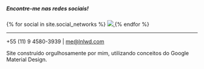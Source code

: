 <footer class="page-footer grey darken-4">
	<div class="container">
		<h5 class="center-align white-text">Encontre-me nas redes sociais!</h5>
		<div class="row">
			<div class="col s12 m4 l4 offset-m4 offset-l4 center-align">
				{% for social in site.social_networks %}
					<a href="{{social.link}}" title="{{social.name}}" target="_blank">
						<img src="{{site.img_folder}}/{{social.img}}">
					</a>
				{% endfor %}
			</div>
		</div>
		<div class="row">
			<div class="col s4 m4 l4 offset-s4 offset-m4 offset-l4 center-align white-text">
				<hr/>
			</div>
		</div>
		<div class="row">
			<div class="col s6 offset-s3 center-align white-text">
				<p>+55 (11) 9 4580-3939 | <a href="mailto:me@lnlwd.com">me@lnlwd.com</a></p>
			</div>
		</div>
		<div class="row white-text">
			<p class="center-align">
            	Site construído orgulhosamente por mim, utilizando conceitos do Google Material Design.
            </p>
      	</div>
	</div>
</footer>
